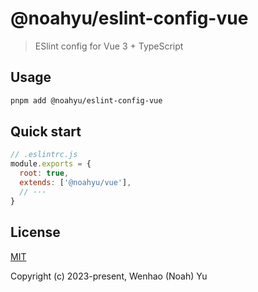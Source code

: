 # @noahyu/eslint-config-vue

> ESlint config for Vue 3 + TypeScript

## Usage

```bash
pnpm add @noahyu/eslint-config-vue
```

## Quick start

```js
// .eslintrc.js
module.exports = {
  root: true,
  extends: ['@noahyu/vue'],
  // ···
}
```

## License

[MIT](https://opensource.org/licenses/MIT)

Copyright (c) 2023-present, Wenhao (Noah) Yu
